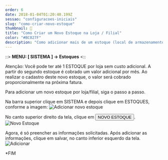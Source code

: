 ```yaml
---
order: 6
date: 2018-01-04T01:20:40.199Z
sessao: "configuracoes-iniciais"
slug: "como-criar-novo-estoque"
thumbnail: 🔧
title: "Como Criar um Novo Estoque na Loja / Filial"
color: "#BC027F"
description: "Como adicionar mais de um estoque (local de armazenamento) na sua empresa... Tenha mais de um estoque por loja / filial."
---
```

::> <b>MENU: [ SISTEMA ] -> Estoques</b> <::

Atenção:  Você pode ter até 1 ESTOQUE por loja sem custo adicional. A partir do segundo estoque é cobrado um valor adicional por mês. Ao realizar o cadastro deste novo estoque, o valor será cobrado proporcionalmente na próxima fatura.

Para adicionar um novo estoque por loja/filial, siga o passo a passo.

<p>
Na barra superior clique em SISTEMA e depois clique em ESTOQUES, conforme a imagem:
<img alt="Adicionar novo estoque" src="https://user-images.githubusercontent.com/7254854/132568138-528b2401-5cdf-485c-bd6d-3b5aadb813f3.png">
</p>
<p>
No canto superior direito da tela, clique em <button class="border-2 border-blue-600 text-blue-600 p-1 rounded-lg">NOVO ESTOQUE</button>.
<img alt="Novo Estoque" src="https://user-images.githubusercontent.com/7254854/132568473-7bec076f-9d9b-4988-ac83-aa8a5f5b0771.png">
</p>
<p>
Agora, é só preencher as informações solicitadas. Após adicionar as informações, clique em salvar, no canto inferior esquerdo da tela.
<img alt="Adicionar" src="https://user-images.githubusercontent.com/7254854/132568608-4b497c04-bc3c-4593-b08d-fced9e06c90f.png">
</p>
*FIM



